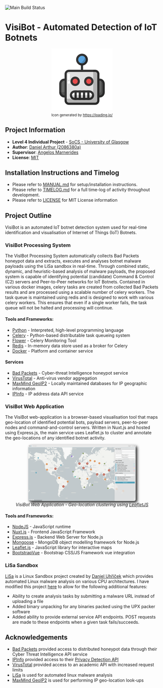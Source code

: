 ![Main Build Status](https://travis-ci.com/denBot/VisIBoT.svg?token=pMfMcyEQzGJGFRQDBST5&branch=main)

# VisiBot - Automated Detection of IoT Botnets

<p align="center">
    <img src="src/webapp/frontend/static/favicon.svg" />
    </br>
    <!-- a href="https://visibot.noot.tech/">VisiBot Demo</a-->
    <!--/br-->
    <sub>Icon generated by <a href="https://loading.io/">https://loading.io/</a></sub>
</p>


## Project Information
- **Level 4 Individual Project** - [SoCS - University of Glasgow](https://www.gla.ac.uk/schools/computing/)
- **Author**: [Daniel Arthur (2086380a)](mailto:2086380a@student.gla.ac.uk)
- **Supervisor**: [Angelos Marnerides](mailto:angelos.marnerides@glasgow.ac.uk)
- **License**: [MIT](https://opensource.org/licenses/MIT)


## Installation Instructions and Timelog
- Please refer to [MANUAL.md](/MANUAL.md) for setup/installation instructions.
- Please refer to [TIMELOG.md](/TIMELOG.md) for a full time-log of activity throughout development.
- Please refer to [LICENSE](/LICENSE) for MIT License information


## Project Outline

VisiBot is an automated IoT botnet detection system used for real-time identification  and visualisation of Internet of Things (IoT) Botnets.


### VisiBot Processing System

The VisIBot Processing System automatically collects Bad Packets honeypot data and extracts, executes and analyses botnet malware payloads using the LiSa sandbox in real-time. Through combined static, dynamic, and heuristic-based analysis of malware payloads, the proposed system is capable of identifying potential (candidate) Command & Control (C2) servers and Peer-to-Peer networks for IoT Botnets. Contained in various docker images, celery tasks are created from collected Bad Packets results and are processed using a scalable number of celery workers. The task queue is maintained using redis and is designed to work with various celery workers. This ensures that even if a single worker fails, the task queue will not be halted and processing will continue.

#### Tools and Frameworks:
- [Python](https://www.python.org/) - Interpreted, high-level programming language
- [Celery](https://docs.celeryproject.org/en/stable/getting-started/introduction.html) - Python-based distributable task queueing system
- [Flower](https://flower.readthedocs.io/en/latest/) - Celery Monitoring Tool
- [Redis](https://redis.io/) - In-memory data store used as a broker for Celery
- [Docker](https://www.docker.com/) - Platform and container service

#### Services
- [Bad Packets](https://badpackets.net/) - Cyber-threat Intelligence honeypot service
- [VirusTotal](https://www.virustotal.com/) - Anti-virus vendor aggregation
- [MaxMind GeoIP2](https://www.maxmind.com/en/geoip2-databases) - Locally maintained databases for IP geographic information
- [IPInfo](https://ipinfo.io/) - IP address data API service

### VisiBot Web Application

The VisiBot web-application is a browser-based visualisation tool that maps geo-location of identified potential bots, payload servers, peer-to-peer nodes and command-and-control servers. Written in Nuxt.js and hosted using Express.js, the main service uses Leaflet.js to cluster and annotate the geo-locations of any identified botnet activity.

<div style="text-align:center">
    <img style="width: 70%; filter: drop-shadow(5px 5px 5px #222); border-radius: 5px;" src="dissertation/images/visibot_screenshot_cluster.png" />
    </br>
    <span><i>VisiBot Web Application - Geo-location clustering using <a href="https://leafletjs.com/">LeafletJS</a></i></span>
</div>

#### Tools and Frameworks:
- [NodeJS](https://nodejs.org/en/) - JavaScript runtime
- [Nuxt.js](https://nuxtjs.org/) - Frontend JavaScript Framework
- [Express.js](https://expressjs.com/) - Backend Web Server for Node.js
- [Mongoose](https://mongoosejs.com/docs/) - MongoDB object modelling framework for Node.js
- [Leaflet.js](https://leafletjs.com/) - JavaScript library for interactive maps
- [BootstrapVue](https://bootstrap-vue.org/) - Bootstrap CSS/JS Framework vue integration

### LiSa Sandbox
[LiSa](https://github.com/danieluhricek/LiSa) is a Linux Sandbox project created by [Daniel Uhříček](https://github.com/danieluhricek) which provides automated Linux malware analysis on various CPU architectures. I have modified this project [here](https://github.com/denBot/LiSa) to allow for the following additional features:
- Ability to create analysis tasks by submitting a malware URL instead of uploading a file
- Added binary unpacking for any binaries packed using the UPX packer software
- Added ability to provide external service API endpoints. POST requests are made to these endpoints when a given task fails/succeeds.

## Acknowledgements
- [Bad Packets](https://badpackets.net/) provided access to distributed honeypot data through their Cyber Threat Intelligence API service
- [IPInfo](https://ipinfo.io/) provided access to their [Privacy Detection API](https://ipinfo.io/proxy-vpn-detection-api)
- [VirusTotal](https://www.virustotal.com/gui/) provided access to an academic API with increased request limits
- [LiSa](https://github.com/danieluhricek/LiSa) is used for automated linux malware analysis
- [MaxMind GeoIP2](https://www.maxmind.com/en/home) is used for performing IP geo-location look-ups
